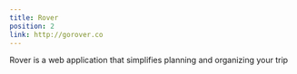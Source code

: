 ```yaml
---
title: Rover
position: 2
link: http://gorover.co
---
```


Rover is a web application that simplifies planning and organizing your trip
